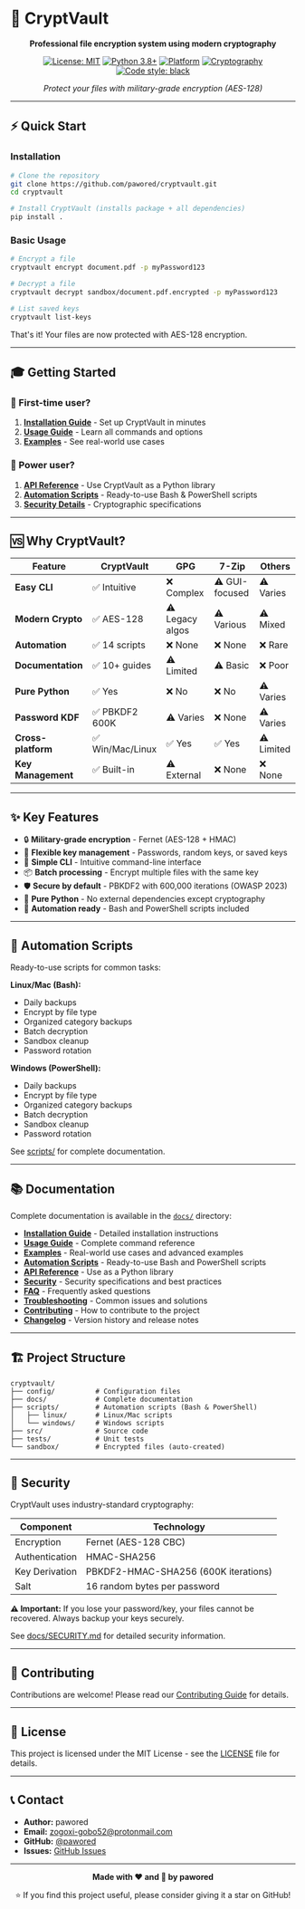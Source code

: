 # 🔐 CryptVault

<div align="center">

**Professional file encryption system using modern cryptography**

[![License: MIT](https://img.shields.io/badge/License-MIT-yellow.svg)](https://opensource.org/licenses/MIT)
[![Python 3.8+](https://img.shields.io/badge/python-3.8+-blue.svg)](https://www.python.org/downloads/)
[![Platform](https://img.shields.io/badge/platform-linux%20%7C%20macos%20%7C%20windows-lightgrey)](https://github.com/Pawored/cryptvault)
[![Cryptography](https://img.shields.io/badge/cryptography-42.0.0+-green.svg)](https://cryptography.io/)
[![Code style: black](https://img.shields.io/badge/code%20style-black-000000.svg)](https://github.com/psf/black)

*Protect your files with military-grade encryption (AES-128)*

</div>

---

## ⚡ Quick Start

### Installation

```bash
# Clone the repository
git clone https://github.com/pawored/cryptvault.git
cd cryptvault

# Install CryptVault (installs package + all dependencies)
pip install .
```

### Basic Usage

```bash
# Encrypt a file
cryptvault encrypt document.pdf -p myPassword123

# Decrypt a file
cryptvault decrypt sandbox/document.pdf.encrypted -p myPassword123

# List saved keys
cryptvault list-keys
```

That's it! Your files are now protected with AES-128 encryption.

---

## 🎓 Getting Started

### 📖 First-time user?

1. **[Installation Guide](docs/INSTALLATION.md)** - Set up CryptVault in minutes
2. **[Usage Guide](docs/USAGE.md)** - Learn all commands and options
3. **[Examples](docs/EXAMPLES.md)** - See real-world use cases

### 🚀 Power user?

1. **[API Reference](docs/API_REFERENCE.md)** - Use CryptVault as a Python library
2. **[Automation Scripts](scripts/)** - Ready-to-use Bash & PowerShell scripts
3. **[Security Details](docs/SECURITY.md)** - Cryptographic specifications

---

## 🆚 Why CryptVault?

| Feature | CryptVault | GPG | 7-Zip | Others |
|---------|-----------|-----|-------|--------|
| **Easy CLI** | ✅ Intuitive | ❌ Complex | ⚠️ GUI-focused | ⚠️ Varies |
| **Modern Crypto** | ✅ AES-128 | ⚠️ Legacy algos | ⚠️ Various | ⚠️ Mixed |
| **Automation** | ✅ 14 scripts | ❌ None | ❌ None | ❌ Rare |
| **Documentation** | ✅ 10+ guides | ⚠️ Limited | ⚠️ Basic | ❌ Poor |
| **Pure Python** | ✅ Yes | ❌ No | ❌ No | ⚠️ Varies |
| **Password KDF** | ✅ PBKDF2 600K | ⚠️ Varies | ❌ None | ⚠️ Varies |
| **Cross-platform** | ✅ Win/Mac/Linux | ✅ Yes | ✅ Yes | ⚠️ Limited |
| **Key Management** | ✅ Built-in | ⚠️ External | ❌ None | ❌ None |

---

## ✨ Key Features

- 🔒 **Military-grade encryption** - Fernet (AES-128 + HMAC)
- 🔑 **Flexible key management** - Passwords, random keys, or saved keys
- 🎯 **Simple CLI** - Intuitive command-line interface
- 📦 **Batch processing** - Encrypt multiple files with the same key
- 🛡️ **Secure by default** - PBKDF2 with 600,000 iterations (OWASP 2023)
- 🐍 **Pure Python** - No external dependencies except cryptography
- 🤖 **Automation ready** - Bash and PowerShell scripts included

---

## 🤖 Automation Scripts

Ready-to-use scripts for common tasks:

**Linux/Mac (Bash):**
- Daily backups
- Encrypt by file type
- Organized category backups
- Batch decryption
- Sandbox cleanup
- Password rotation

**Windows (PowerShell):**
- Daily backups
- Encrypt by file type
- Organized category backups
- Batch decryption
- Sandbox cleanup
- Password rotation

See [scripts/](scripts/) for complete documentation.

---

## 📚 Documentation

Complete documentation is available in the [`docs/`](docs/) directory:

- **[Installation Guide](docs/INSTALLATION.md)** - Detailed installation instructions
- **[Usage Guide](docs/USAGE.md)** - Complete command reference
- **[Examples](docs/EXAMPLES.md)** - Real-world use cases and advanced examples
- **[Automation Scripts](scripts/)** - Ready-to-use Bash and PowerShell scripts
- **[API Reference](docs/API_REFERENCE.md)** - Use as a Python library
- **[Security](docs/SECURITY.md)** - Security specifications and best practices
- **[FAQ](docs/FAQ.md)** - Frequently asked questions
- **[Troubleshooting](docs/TROUBLESHOOTING.md)** - Common issues and solutions
- **[Contributing](docs/CONTRIBUTING.md)** - How to contribute to the project
- **[Changelog](docs/CHANGELOG.md)** - Version history and release notes

---

## 🏗️ Project Structure

```
cryptvault/
├── config/          # Configuration files
├── docs/            # Complete documentation
├── scripts/         # Automation scripts (Bash & PowerShell)
│   ├── linux/       # Linux/Mac scripts
│   └── windows/     # Windows scripts
├── src/             # Source code
├── tests/           # Unit tests
└── sandbox/         # Encrypted files (auto-created)
```

---

## 🔐 Security

CryptVault uses industry-standard cryptography:

| Component | Technology |
|-----------|------------|
| Encryption | Fernet (AES-128 CBC) |
| Authentication | HMAC-SHA256 |
| Key Derivation | PBKDF2-HMAC-SHA256 (600K iterations) |
| Salt | 16 random bytes per password |

**⚠️ Important:** If you lose your password/key, your files cannot be recovered. Always backup your keys securely.

See [docs/SECURITY.md](docs/SECURITY.md) for detailed security information.

---

## 🤝 Contributing

Contributions are welcome! Please read our [Contributing Guide](docs/CONTRIBUTING.md) for details.

---

## 📄 License

This project is licensed under the MIT License - see the [LICENSE](LICENSE) file for details.

---

## 📞 Contact

- **Author:** pawored
- **Email:** zogoxi-gobo52@protonmail.com
- **GitHub:** [@pawored](https://github.com/pawored)
- **Issues:** [GitHub Issues](https://github.com/pawored/cryptvault/issues)

---

<div align="center">

**Made with ❤️ and 🔐 by pawored**

⭐ If you find this project useful, please consider giving it a star on GitHub!

</div>
